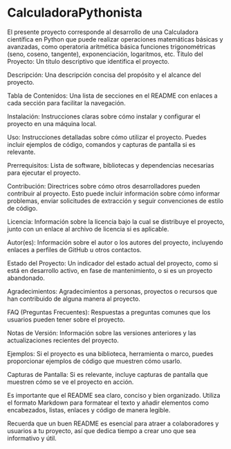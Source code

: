 # CalculadoraPythonista
El presente proyecto corresponde al desarrollo de una Calculadora científica en Python que puede realizar operaciones matemáticas básicas y avanzadas, como operatoria aritmética básica funciones trigonométricas (seno, coseno, tangente), exponenciación, logaritmos, etc.
Título del Proyecto: Un título descriptivo que identifica el proyecto.

Descripción: Una descripción concisa del propósito y el alcance del proyecto.

Tabla de Contenidos: Una lista de secciones en el README con enlaces a cada sección para facilitar la navegación.

Instalación: Instrucciones claras sobre cómo instalar y configurar el proyecto en una máquina local.

Uso: Instrucciones detalladas sobre cómo utilizar el proyecto. Puedes incluir ejemplos de código, comandos y capturas de pantalla si es relevante.

Prerrequisitos: Lista de software, bibliotecas y dependencias necesarias para ejecutar el proyecto.

Contribución: Directrices sobre cómo otros desarrolladores pueden contribuir al proyecto. Esto puede incluir información sobre cómo informar problemas, enviar solicitudes de extracción y seguir convenciones de estilo de código.

Licencia: Información sobre la licencia bajo la cual se distribuye el proyecto, junto con un enlace al archivo de licencia si es aplicable.

Autor(es): Información sobre el autor o los autores del proyecto, incluyendo enlaces a perfiles de GitHub u otros contactos.

Estado del Proyecto: Un indicador del estado actual del proyecto, como si está en desarrollo activo, en fase de mantenimiento, o si es un proyecto abandonado.

Agradecimientos: Agradecimientos a personas, proyectos o recursos que han contribuido de alguna manera al proyecto.

FAQ (Preguntas Frecuentes): Respuestas a preguntas comunes que los usuarios pueden tener sobre el proyecto.

Notas de Versión: Información sobre las versiones anteriores y las actualizaciones recientes del proyecto.

Ejemplos: Si el proyecto es una biblioteca, herramienta o marco, puedes proporcionar ejemplos de código que muestren cómo usarlo.

Capturas de Pantalla: Si es relevante, incluye capturas de pantalla que muestren cómo se ve el proyecto en acción.

Es importante que el README sea claro, conciso y bien organizado. Utiliza el formato Markdown para formatear el texto y añadir elementos como encabezados, listas, enlaces y código de manera legible.

Recuerda que un buen README es esencial para atraer a colaboradores y usuarios a tu proyecto, así que dedica tiempo a crear uno que sea informativo y útil.
